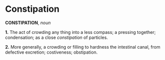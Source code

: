 # Constipation

**CONSTIPATION**, _noun_

**1.** The act of crowding any thing into a less compass; a pressing together; condensation; as a close _constipation_ of particles.

**2.** More generally, a crowding or filling to hardness the intestinal canal, from defective excretion; costiveness; obstipation.